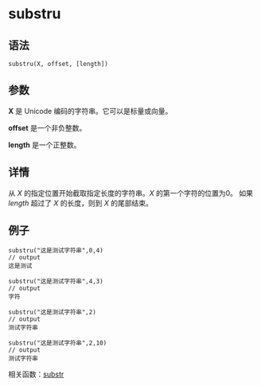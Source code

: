 # substru

## 语法

`substru(X, offset, [length])`

## 参数

**X** 是 Unicode 编码的字符串。它可以是标量或向量。

**offset** 是一个非负整数。

**length** 是一个正整数。

## 详情

从 *X* 的指定位置开始截取指定长度的字符串。*X* 的第一个字符的位置为0。 如果 *length* 超过了 *X*
的长度，则到 *X* 的尾部结束。

## 例子

```
substru("这是测试字符串",0,4)
// output
这是测试

substru("这是测试字符串",4,3)
// output
字符

substru("这是测试字符串",2)
// output
测试字符串

substru("这是测试字符串",2,10)
// output
测试字符串
```

相关函数：[substr](substr.html)

